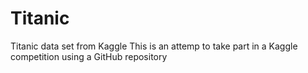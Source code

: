 # Titanic
Titanic data set from Kaggle
This is an attemp to take part in a Kaggle competition using a GitHub repository
